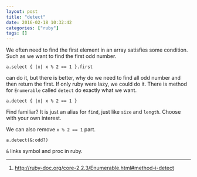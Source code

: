 ```yaml
---
layout: post
title: "detect"
date: 2016-02-18 10:32:42
categories: ["ruby"]
tags: []
---
```


We often need to find the first element in an array satisfies some condition.
Such as we want to find the first odd number.

```
a.select { |x| x % 2 == 1 }.first
```

can do it, but there is better, why do we need to find all odd number and then
return the first. If only ruby were lazy, we could do it. There is method for
`Enumerable` called `detect` do exactly what we want.

```
a.detect { |x| x % 2 == 1 }
```

Find familiar? It is just an alias for `find`, just like `size` and `length`.
Choose with your own interest.

We can also remove `x % 2 == 1` part.

```
a.detect(&:odd?)
```

`&` links symbol and proc in ruby.

---

1. http://ruby-doc.org/core-2.2.3/Enumerable.html#method-i-detect
